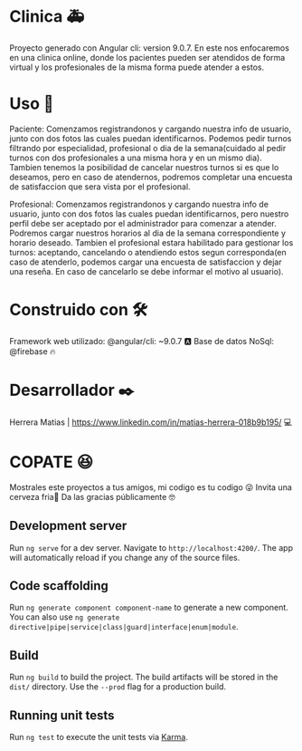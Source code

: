 # Clinica 🚑 
Proyecto generado con Angular cli: version 9.0.7.
En este nos enfocaremos en una clinica online, donde los pacientes pueden ser atendidos de forma virtual y los profesionales de la misma forma puede atender a estos.

# Uso 📄

Paciente: Comenzamos registrandonos y cargando nuestra info de usuario, junto con dos fotos las cuales puedan identificarnos.
Podemos pedir turnos filtrando por especialidad, profesional o dia de la semana(cuidado al pedir turnos con dos profesionales a una misma hora y en un mismo dia). Tambien tenemos la posibilidad de cancelar nuestros turnos si es que lo deseamos, pero en caso de atendernos, podremos completar una encuesta de satisfaccion que sera vista por el profesional.

Profesional: Comenzamos registrandonos y cargando nuestra info de usuario, junto con dos fotos las cuales puedan identificarnos, pero nuestro perfil debe ser aceptado por el administrador para comenzar a atender. Podremos cargar nuestros horarios al dia de la semana correspondiente y horario deseado.
Tambien el profesional estara habilitado para gestionar los turnos: aceptando, cancelando o atendiendo estos segun corresponda(en caso de atenderlo, podemos cargar una encuesta de satisfaccion y dejar una reseña. En caso de cancelarlo se debe informar el motivo al usuario).

# Construido con 🛠️
Framework web utilizado: @angular/cli: ~9.0.7 🅰️
Base de datos NoSql: @firebase 🔥

# Desarrollador ✒️
Herrera Matias | https://www.linkedin.com/in/matias-herrera-018b9b195/ 💻

# COPATE 😆 
Mostrales este proyectos a tus amigos, mi codigo es tu codigo 😜
Invita una cerveza fria🍺
Da las gracias públicamente 🤓

## Development server

Run `ng serve` for a dev server. Navigate to `http://localhost:4200/`. The app will automatically reload if you change any of the source files.

## Code scaffolding

Run `ng generate component component-name` to generate a new component. You can also use `ng generate directive|pipe|service|class|guard|interface|enum|module`.

## Build

Run `ng build` to build the project. The build artifacts will be stored in the `dist/` directory. Use the `--prod` flag for a production build.

## Running unit tests

Run `ng test` to execute the unit tests via [Karma](https://karma-runner.github.io).

